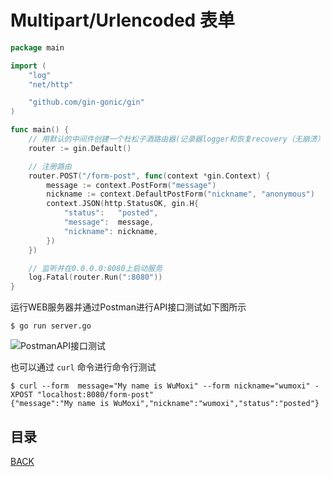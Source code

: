 # Multipart/Urlencoded 表单

```go
package main

import (
	"log"
	"net/http"

	"github.com/gin-gonic/gin"
)

func main() {
	// 用默认的中间件创建一个杜松子酒路由器(记录器logger和恢复recovery（无崩溃）中间件)
	router := gin.Default()

	// 注册路由
	router.POST("/form-post", func(context *gin.Context) {
		message := context.PostForm("message")
		nickname := context.DefaultPostForm("nickname", "anonymous")
		context.JSON(http.StatusOK, gin.H{
			"status":   "posted",
			"message":  message,
			"nickname": nickname,
		})
	})

	// 监听并在0.0.0.0:8080上启动服务
	log.Fatal(router.Run(":8080"))
}
```

运行WEB服务器并通过Postman进行API接口测试如下图所示

```shell
$ go run server.go
```

![PostmanAPI接口测试](https://lucklit.oss-cn-beijing.aliyuncs.com/written/Snip20191218_64.png)

也可以通过 `curl` 命令进行命令行测试

```shell
$ curl --form  message="My name is WuMoxi" --form nickname="wumoxi" -XPOST "localhost:8080/form-post"
{"message":"My name is WuMoxi","nickname":"wumoxi","status":"posted"}
```

## 目录

[BACK](../GolangGin.md)